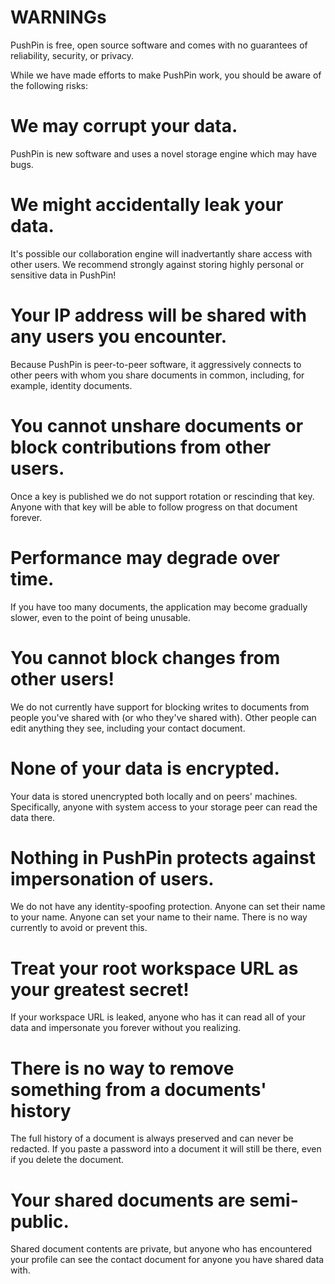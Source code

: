 # WARNINGs

PushPin is free, open source software and comes with no guarantees of reliability, security, or privacy.

While we have made efforts to make PushPin work, you should be aware of the following risks:

# We may corrupt your data. 
PushPin is new software and uses a novel storage engine which may have bugs.

# We might accidentally leak your data.
It's possible our collaboration engine will inadvertantly share access with other users. We recommend strongly against storing highly personal or sensitive data in PushPin!

# Your IP address will be shared with any users you encounter. 
Because PushPin is peer-to-peer software, it aggressively connects to other peers with whom you share documents in common, including, for example, identity documents. 

# You cannot unshare documents or block contributions from other users.
Once a key is published we do not support rotation or rescinding that key. Anyone with that key will be able to follow progress on that document forever.

# Performance may degrade over time.
If you have too many documents, the application may become gradually slower, even to the point of being unusable.

# You cannot block changes from other users!
We do not currently have support for blocking writes to documents from people you've shared with (or who they've shared with). Other people can edit anything they see, including your contact document.

# None of your data is encrypted.
Your data is stored unencrypted both locally and on peers' machines. Specifically, anyone with system access to your storage peer can read the data there.

# Nothing in PushPin protects against impersonation of users.
We do not have any identity-spoofing protection. Anyone can set their name to your name. Anyone can set your name to their name. There is no way currently to avoid or prevent this.

# Treat your root workspace URL as your greatest secret!
If your workspace URL is leaked, anyone who has it can read all of your data and impersonate you forever without you realizing.

# There is no way to remove something from a documents' history
The full history of a document is always preserved and can never be redacted. If you paste a password into a document it will still be there, even if you delete the document.

# Your shared documents are semi-public.
Shared document contents are private, but anyone who has encountered your profile can see the contact document for anyone you have shared data with.
